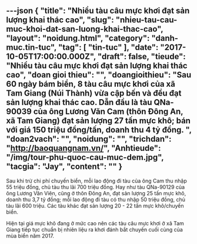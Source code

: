 ---json
{
    "title": "Nhiều tàu câu mực khơi đạt sản lượng khai thác cao",
    "slug": "nhieu-tau-cau-muc-khoi-dat-san-luong-khai-thac-cao",
    "layout": "noidung.html",
    "category": "danh-muc.tin-tuc",
    "tag": [
        "tin-tuc"
    ],
    "date": "2017-10-05T17:00:00.000Z",
    "draft": false,
    "tieude": "Nhiều tàu câu mực khơi đạt sản lượng khai thác cao",
    "doan gioi thieu": "",
    "doangioithieu": "Sau 60 ngày bám biển, 8 tàu câu mực khơi của xã Tam Giang (Núi Thành) vừa cập bến và đều đạt sản lượng khai thác cao. Dẫn đầu là tàu QNa-90039 của ông Lương Văn Cam (thôn Đông An, xã Tam Giang) đạt sản lượng 27 tấn mực khô; bán với giá 150 triệu đồng/tấn, doanh thu 4 tỷ đồng. ",
    "doan2vach": "",
    "noidung": "",
    "trichdan": "http://baoquangnam.vn/",
    "Anhtieude": "/img/tour-phu-quoc-cau-muc-dem.jpg",
    "tacgia": "Jay",
    "__content__": ""
}
---
<p><span style="font-size:14px">Sau khi trừ chi ph&iacute; chuyến biển, mỗi lao động đi t&agrave;u của &ocirc;ng Cam thu nhập 55 triệu đồng, chủ t&agrave;u thu l&atilde;i 700 triệu đồng. Hay như t&agrave;u QNa-90129 của &ocirc;ng Lương Văn Vi&ecirc;n, cũng ở th&ocirc;n Đ&ocirc;ng An, đạt sản lượng 25 tấn mực kh&ocirc;, doanh thu 3,7 tỷ đồng; mỗi lao động đi t&agrave;u c&oacute; thu nhập 50 triệu đồng, chủ t&agrave;u l&atilde;i 600 triệu. C&aacute;c t&agrave;u kh&aacute;c đạt sản lượng 20 - 22 tấn mực kh&ocirc;/chuyến biển.</span></p>

<p><span style="font-size:14px">Hiện tại gi&aacute; mực kh&ocirc; đang ở mức cao n&ecirc;n c&aacute;c t&agrave;u c&acirc;u mực khơi ở x&atilde; Tam Giang tiếp tục chuẩn bị nhi&ecirc;n liệu ra khơi đ&aacute;nh bắt chuyến cuối c&ugrave;ng của m&ugrave;a biển năm 2017.</span></p>
